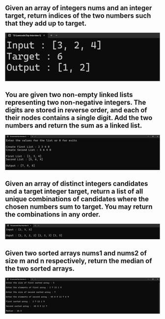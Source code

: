 ## Given an array of integers nums and an integer target, return indices of the two numbers such that they add up to target.
![DSA](DSA/twosum.png)

## You are given two non-empty linked lists representing two non-negative integers. The digits are stored in reverse order, and each of their nodes contains a single digit. Add the two numbers and return the sum as a linked list.
![DSA](DSA/addtwonumbers.png)

## Given an array of distinct integers candidates and a target integer target, return a list of all unique combinations of candidates where the chosen numbers sum to target. You may return the combinations in any order.
![DSA](DSA/combinationsum.png)

## Given two sorted arrays nums1 and nums2 of size m and n respectively, return the median of the two sorted arrays.
![DSA](DSA/motsa.png)
